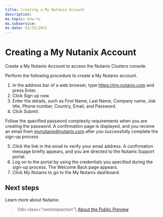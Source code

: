 ```yaml
---
title: Creating a My Nutanix Account 
description:  
ms.topic: how-to
ms.subservice:  
ms.date: 03/31/2021
---
```


# Creating a My Nutanix Account 

Create a My Nutanix Account to access the Nutanix Clusters console. 
 
Perform the following procedure to create a My Nutanix account. 
1.	In the address bar of a web browser, type https://my.nutanix.com and press Enter. 
2.	Click Sign up now. 
3.	Enter the details, such as First Name, Last Name, Company name, Job title, Phone number, Country, Email, and Password. 
4.	Click Submit. 
 
Follow the specified password complexity requirements when you are creating the password. 
A	confirmation page is displayed, and you receive an email from mynutanix@nutanix.com after you successfully complete the sign-up process 
 
5.	Click the link in the email to verify your email address. 
A	confirmation message briefly appears, and you are directed to the Nutanix Support portal. 
6.	Log on to the portal by using the credentials you specified during the sign-up process. 
The Welcome Back page appears. 
7.	Click My Nutanix to go to the My Nutanix dashboard. 


 
## Next steps

Learn more about Nutanix:

> [!div class="nextstepaction"]
> [About the Public Preview](about-the-public-preview.md)
